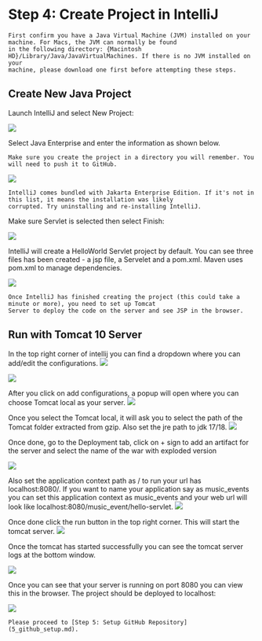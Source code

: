 # Step 4: Create Project in IntelliJ

```{attention}
First confirm you have a Java Virtual Machine (JVM) installed on your machine. For Macs, the JVM can normally be found 
in the following directory: {Macintosh HD}/Library/Java/JavaVirtualMachines. If there is no JVM installed on your 
machine, please download one first before attempting these steps.
```

## Create New Java Project

Launch IntelliJ and select New Project:

![](resources/4_create_project_1.png)

Select Java Enterprise and enter the information as shown below.

```{important}
Make sure you create the project in a directory you will remember. You will need to push it to GitHub.
```

![](resources/4_create_project_2_Jakarta.jpg)

```{important}
IntelliJ comes bundled with Jakarta Enterprise Edition. If it's not in this list, it means the installation was likely 
corrupted. Try uninstalling and re-installing IntelliJ.
```

Make sure Servlet is selected then select Finish:

![](resources/4_create_project_3_Jakarta.jpg)

IntelliJ will create a HelloWorld Servlet project by default. You can see three files has been created - a jsp file, 
a Servelet and a pom.xml. Maven uses pom.xml to manage dependencies. 

![](resources/4_create_project_4_pages.png)

```{important}
Once IntelliJ has finished creating the project (this could take a minute or more), you need to set up Tomcat 
Server to deploy the code on the server and see JSP in the browser.
```


## Run with Tomcat 10 Server

In the top right corner of intellij you can find a dropdown where you can add/edit the configurations.
![](resources/4_add_new_config.png)

![](resources/4_add_config.png)

After you click on add configurations, a popup will open where you can choose Tomcat local as your server.
![](resources/4_add_tomcat_config.png)

Once you select the Tomcat local, it will ask you to select the path of the Tomcat folder extracted from gzip. Also set the jre path to jdk 17/18.
![](resources/4_add_tomcat_path.png) 

Once done, go to the Deployment tab, click on + sign to add an artifact for the server and select the name of the war with exploded version

![](resources/4_add_war.png)

Also set the application context path as / to run your url has localhost:8080/. If you want to name your application say as 
music_events you can set this application context as music_events and your web url will look like localhost:8080/music_event/hello-servlet.
![](resources/4_set_path.png)

Once done click the run button in the top right corner. This will start the tomcat server.
![](resources/4_run_tomcat.png)

Once the tomcat has started successfully you can see the tomcat server logs at the bottom window.

![](resources/4_tomcat_started.png)

Once you can see that your server is running on port 8080 you can view this in the browser. The project should be 
deployed to localhost:

![](resources/4_create_project_11.png)


```{admonition} What's Next
Please proceed to [Step 5: Setup GitHub Repository](5_github_setup.md).
```
